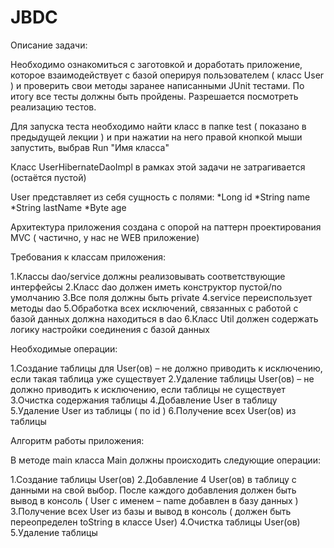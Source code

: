 # JBDC
Описание задачи:

Необходимо ознакомиться с заготовкой и доработать приложение, которое взаимодействует с базой оперируя пользователем ( класс User ) и проверить свои методы заранее написанными JUnit тестами. По итогу все тесты должны быть пройдены. Разрешается посмотреть реализацию тестов.

Для запуска теста необходимо найти класс в папке test ( показано в предыдущей лекции ) и при нажатии на него правой кнопкой мыши запустить, выбрав Run "Имя класса" 

Класс UserHibernateDaoImpl в рамках этой задачи не затрагивается (остаётся пустой)

User представляет из себя сущность с полями:
*Long id
*String name
*String lastName
*Byte age

Архитектура приложения создана с опорой на паттерн проектирования MVC ( частично, у нас не WEB приложение)

Требования к классам приложения:

 1.Классы dao/service должны реализовывать соответствующие интерфейсы
 2.Класс dao должен иметь конструктор пустой/по умолчанию
 3.Все поля должны быть private
 4.service переиспользует методы dao
 5.Обработка всех исключений, связанных с работой с базой данных должна находиться в dao
 6.Класс Util должен содержать логику настройки соединения с базой данных
 

Необходимые операции:

 1.Создание таблицы для User(ов) – не должно приводить к исключению, если такая таблица уже существует
 2.Удаление таблицы User(ов) – не должно приводить к исключению, если таблицы не существует
 3.Очистка содержания таблицы
 4.Добавление User в таблицу
 5.Удаление User из таблицы ( по id )
 6.Получение всех User(ов) из таблицы
 
 Алгоритм работы приложения:

В методе main класса Main должны происходить следующие операции:

1.Создание таблицы User(ов)
2.Добавление 4 User(ов) в таблицу с данными на свой выбор. После каждого добавления должен быть вывод в консоль ( User с именем – name добавлен в базу данных )
3.Получение всех User из базы и вывод в консоль ( должен быть переопределен toString в классе User)
4.Очистка таблицы User(ов)
5.Удаление таблицы
